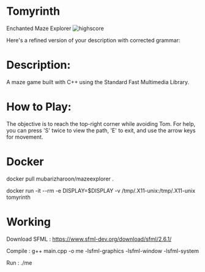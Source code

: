 # Tomyrinth
Enchanted Maze Explorer 
![highscore](https://github.com/MubarizHaroon0/Tomyrinth/assets/161754323/54bcf0f2-7f0f-49cb-9076-b54f7f492891)

Here's a refined version of your description with corrected grammar:

# Description:

A maze game built with C++ using the Standard Fast Multimedia Library.

# How to Play:

The objective is to reach the top-right corner while avoiding Tom. For help, you can press 'S' twice to view the path, 'E' to exit, and use the arrow keys for movement.
# Docker 
docker pull mubarizharoon/mazeexplorer .

docker run -it --rm -e DISPLAY=$DISPLAY -v /tmp/.X11-unix:/tmp/.X11-unix tomyrinth
# Working
Download SFML   : https://www.sfml-dev.org/download/sfml/2.6.1/

Compile : g++ main.cpp -o me -lsfml-graphics -lsfml-window -lsfml-system

Run : ./me
